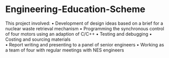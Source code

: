 # Engineering-Education-Scheme
This project involved: 
•	Development of design ideas based on a brief for a nuclear waste retrieval mechanism 
•	Programming the synchronous control of four motors using an adaption of C/C++
•	Testing and debugging 
•	Costing and sourcing materials  
•	Report writing and presenting to a panel of senior engineers 
•	Working as a team of four with regular meetings with NES engineers
